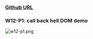 ### [Github URL](https://github.com/yuwen1213/1112-1N-js-demo-211410740.git)

### W12-P1: call back hell DOM demo

![w12-p1.png](https://hlbovfzvhsftjuylmwlc.supabase.co/storage/v1/object/public/demo-40/md_1N_img/w12-p1.png)

```

```
